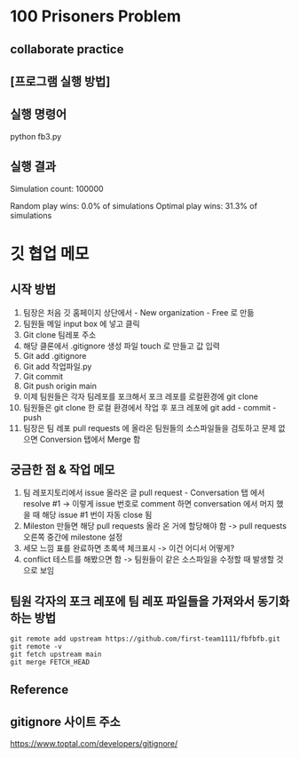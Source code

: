 # 100 Prisoners Problem
## collaborate practice

## [프로그램 실행 방법]

## 실행 명령어
python fb3.py

## 실행 결과
Simulation count: 100000

Random play wins:  0.0% of simulations
Optimal play wins: 31.3% of simulations


# 깃 협업 메모

## 시작 방법 
1. 팀장은 처음 깃 홈페이지 상단에서 - New organization - Free 로 만듦
2. 팀원들 메일 input box 에 넣고 클릭
3. Git clone 팀레포 주소
4. 해당 클론에서 .gitignore 생성 파일 touch 로 만들고 값 입력
5. Git add .gitignore 
6. Git add 작업파일.py
7. Git commit 
8. Git push origin main
9. 이제 팀원들은 각자 팀레포를 포크해서 포크 레포를 로컬환경에 git clone 
10. 팀원들은 git clone 한 로컬 환경에서 작업 후 포크 레포에 git add - commit - push 
11. 팀장은 팀 레포 pull requests 에 올라온  팀원들의 소스파일들을 검토하고 문제 없으면 Conversion 탭에서 Merge 함

## 궁금한 점 & 작업 메모
1. 팀 레포지토리에서 issue 올라온 글  pull request - Conversation 탭 에서 resolve #1 -> 이렇게 issue 번호로  comment 하면 conversation 에서 머지 했을 때 해당 issue #1 번이 자동 close	 됨
2. Mileston 만들면 해당 pull requests 올라 온 거에 할당해야 함 
	-> 	 pull requests 오른쪽 중간에 milestone 설정
3. 세모 느낌 표를 완료하면 초록색 체크표시 -> 이건 어디서 어떻게? 
4. conflict 테스트를 해봤으면 함
-> 팀원들이 같은 소스파일을 수정할 때 발생할 것으로 보임

## 팀원 각자의 포크 레포에 팀 레포 파일들을 가져와서 동기화하는 방법
	git remote add upstream https://github.com/first-team1111/fbfbfb.git
	git remote -v
	git fetch upstream main
	git merge FETCH_HEAD

## Reference
## gitignore 사이트 주소
https://www.toptal.com/developers/gitignore/
